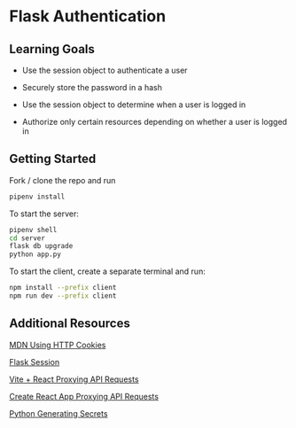 # Flask Authentication

## Learning Goals

- Use the session object to authenticate a user

- Securely store the password in a hash

- Use the session object to determine when a user is logged in

- Authorize only certain resources depending on whether a user is logged in

## Getting Started

Fork / clone the repo and run
```bash
pipenv install
```
To start the server:
```bash
pipenv shell
cd server
flask db upgrade
python app.py
```

To start the client, create a separate terminal and run:
```bash
npm install --prefix client
npm run dev --prefix client
```


## Additional Resources

[MDN Using HTTP Cookies](https://developer.mozilla.org/en-US/docs/Web/HTTP/Cookies)

[Flask Session](https://flask-session.readthedocs.io/en/latest/)

[Vite + React Proxying API Requests](https://vitejs.dev/config/server-options#server-proxy)

[Create React App Proxying API Requests](https://create-react-app.dev/docs/proxying-api-requests-in-development/)

[Python Generating Secrets](https://docs.python.org/3/library/secrets.html)